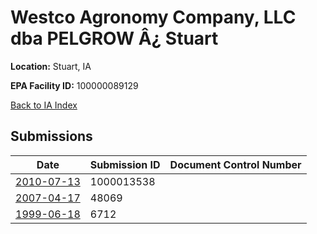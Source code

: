 # Westco Agronomy Company, LLC dba PELGROW Â¿ Stuart

**Location:** Stuart, IA

**EPA Facility ID:** 100000089129

[Back to IA Index](../../index.md)

## Submissions

| Date | Submission ID | Document Control Number |
|------|--------------|-------------------------|
| [2010-07-13](submissions/1000013538.md) | 1000013538 |  |
| [2007-04-17](submissions/48069.md) | 48069 |  |
| [1999-06-18](submissions/6712.md) | 6712 |  |
